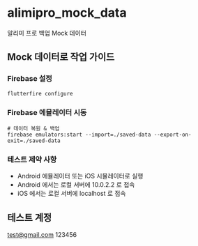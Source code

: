 # alimipro_mock_data

알리미 프로 백업 Mock 데이터

## Mock 데이터로 작업 가이드

### Firebase 설정
```shell
flutterfire configure
```

### Firebase 에뮬레이터 시동
```shell
# 데이터 복원 & 백업
firebase emulators:start --import=./saved-data --export-on-exit=./saved-data
```

### 테스트 제약 사항
- Android 에뮬레이터 또는 iOS 시뮬레이터로 실행
- Android 에서는 로컬 서버에 10.0.2.2 로 접속
- iOS 에서는 로컬 서버에 localhost 로 접속

## 테스트 계정
test@gmail.com
123456
